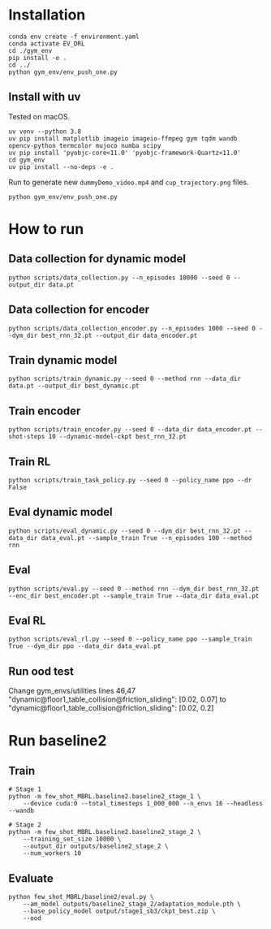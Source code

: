 # Installation
```
conda env create -f environment.yaml
conda activate EV_DRL
cd ./gym_env
pip install -e .
cd ../
python gym_env/env_push_one.py
```

## Install with uv

Tested on macOS.

```
uv venv --python 3.8
uv pip install matplotlib imageio imageio-ffmpeg gym tqdm wandb opencv-python termcolor mujoco numba scipy
uv pip install 'pyobjc-core<11.0' 'pyobjc-framework-Quartz<11.0'
cd gym_env
uv pip install --no-deps -e .
```

Run to generate new `dummyDemo_video.mp4` and `cup_trajectory.png` files.

```
python gym_env/env_push_one.py
```
# How to run
## Data collection for dynamic model
```
python scripts/data_collection.py --n_episodes 10000 --seed 0 --output_dir data.pt
```
## Data collection for encoder
```
python scripts/data_collection_encoder.py --n_episodes 1000 --seed 0 --dym_dir best_rnn_32.pt --output_dir data_encoder.pt
```

## Train dynamic model
```
python scripts/train_dynamic.py --seed 0 --method rnn --data_dir data.pt --output_dir best_dynamic.pt 
```
## Train encoder
```
python scripts/train_encoder.py --seed 0 --data_dir data_encoder.pt --shot-steps 10 --dynamic-model-ckpt best_rnn_32.pt 
```
## Train RL
```
python scripts/train_task_policy.py --seed 0 --policy_name ppo --dr False
```
## Eval dynamic model
```
python scripts/eval_dynamic.py --seed 0 --dym_dir best_rnn_32.pt --data_dir data_eval.pt --sample_train True --n_episodes 100 --method rnn 
```

## Eval 
```
python scripts/eval.py --seed 0 --method rnn --dym_dir best_rnn_32.pt --enc_dir best_encoder.pt --sample_train True --data_dir data_eval.pt 
```

## Eval RL
```
python scripts/eval_rl.py --seed 0 --policy_name ppo --sample_train True --dym_dir ppo --data_dir data_eval.pt
```

## Run ood test
Change gym_envs/utilities lines 46,47 "dynamic@floor1_table_collision@friction_sliding": [0.02, 0.07] to "dynamic@floor1_table_collision@friction_sliding": [0.02, 0.2] 


# Run baseline2

## Train

```
# Stage 1
python -m few_shot_MBRL.baseline2.baseline2_stage_1 \
    --device cuda:0 --total_timesteps 1_000_000 --n_envs 16 --headless --wandb

# Stage 2
python -m few_shot_MBRL.baseline2.baseline2_stage_2 \
    --training_set_size 10000 \
    --output_dir outputs/baseline2_stage_2 \
    --num_workers 10
```

## Evaluate

```
python few_shot_MBRL/baseline2/eval.py \
    --am_model outputs/baseline2_stage_2/adaptation_module.pth \
    --base_policy_model output/stage1_sb3/ckpt_best.zip \
    --ood
```
